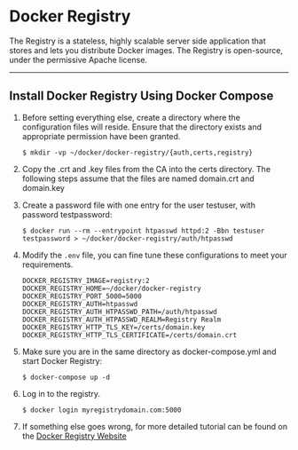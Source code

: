 # Docker Registry

The Registry is a stateless, highly scalable server side application that stores and lets you distribute Docker images. The Registry is open-source, under the permissive Apache license.

---

## Install Docker Registry Using Docker Compose

1. Before setting everything else, create a directory where the configuration files will reside. Ensure that the directory exists and appropriate permission have been granted.
   
   ```shell
   $ mkdir -vp ~/docker/docker-registry/{auth,certs,registry}
   ```
   
2. Copy the .crt and .key files from the CA into the certs directory. The following steps assume that the files are named domain.crt and domain.key
   
3. Create a password file with one entry for the user testuser, with password testpassword:

   ```shell
   $ docker run --rm --entrypoint htpasswd httpd:2 -Bbn testuser testpassword > ~/docker/docker-registry/auth/htpasswd
   ```
   
4. Modify the `.env` file, you can fine tune these configurations to meet your requirements.

   ```properties
   DOCKER_REGISTRY_IMAGE=registry:2
   DOCKER_REGISTRY_HOME=~/docker/docker-registry
   DOCKER_REGISTRY_PORT_5000=5000
   DOCKER_REGISTRY_AUTH=htpasswd
   DOCKER_REGISTRY_AUTH_HTPASSWD_PATH=/auth/htpasswd
   DOCKER_REGISTRY_AUTH_HTPASSWD_REALM=Registry Realm
   DOCKER_REGISTRY_HTTP_TLS_KEY=/certs/domain.key
   DOCKER_REGISTRY_HTTP_TLS_CERTIFICATE=/certs/domain.crt
   ```

5. Make sure you are in the same directory as docker-compose.yml and start Docker Registry:

   ```shell
   $ docker-compose up -d
   ```
   
6. Log in to the registry.

   ```shell
   $ docker login myregistrydomain.com:5000
   ```

7. If something else goes wrong, for more detailed tutorial can be found on the [Docker Registry Website](https://docs.docker.com/registry/)